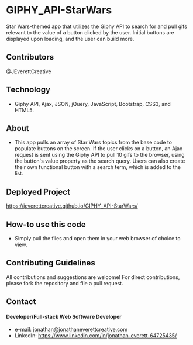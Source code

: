 # GIPHY_API-StarWars
Star Wars-themed app that utilizes the Giphy API to search for and pull gifs relevant to the value of a button clicked by the user. Initial buttons are displayed upon loading, and the user can build more. 

## Contributors
@JEverettCreative

## Technology
* Giphy API, Ajax, JSON, jQuery, JavaScript, Bootstrap, CSS3, and HTML5.

## About
* This app pulls an array of Star Wars topics from the base code to populate buttons on the screen. If the user clicks on a button, an Ajax request is sent using the Giphy API to pull 10 gifs to the browser, using the button's value property as the search query. Users can also create their own functional button with a search term, which is added to the list.

## Deployed Project
https://jeverettcreative.github.io/GIPHY_API-StarWars/

## How-to use this code
* Simply pull the files and open them in your web browser of choice to view.

## Contributing Guidelines
All contributions and suggestions are welcome!
For direct contributions, please fork the repository and file a pull request. 

## Contact
#### Developer/Full-stack Web Software Developer
* e-mail: jonathan@jonathaneverettcreative.com
* LinkedIn: https://www.linkedin.com/in/jonathan-everett-64725435/
